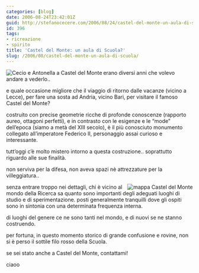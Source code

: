 ```yaml
---
categories: [blog]
date: 2006-08-24T23:42:01Z
guid: http://stefanocecere.com/2006/08/24/castel-del-monte-un-aula-di-scuola/
id: 396
tags:
- ricreazione
- spirito
title: 'Castel del Monte: un aula di Scuola?'
slug: /2006/08/castel-del-monte-un-aula-di-scuola/
---
```


<img align="left" alt="Cecio e Antonella a Castel del Monte" id="image394" title="Cecio e Antonella a Castel del Monte" src="http://stefanocecere.com/wp-content/uploads/sites/3/2006/08/cecio_a_castel_del_monte.jpg" />erano diversi anni che volevo andare a vederlo..
  
e quale occasione migliore che il viaggio di ritorno dalle vacanze (vicino a Lecce), per fare una sosta ad Andria, vicino Bari, per visitare il famoso Castel del Monte?

costruito con precise geometrie ricche di profonde conoscenze (rapporto aureo, ottagoni perfetti), e in contrasto con le esigenze e le “mode” dell’epoca (siamo a metà del XIII secolo), è il più conosciuto monumento collegato all’imperatore Federico II, personaggio assai curioso e interessante.

tutt’oggi c’è molto mistero intorno a questa costruzione.. soprattutto riguardo alle sue finalità.
  
non serviva per la difesa, non aveva spazi nè attrezzature per la villeggiatura..

<img align="right" alt="mappa Castel del Monte" id="image395" title="mappa Castel del Monte" src="http://stefanocecere.com/wp-content/uploads/sites/3/2006/08/mappa_castel_del_monte.jpg" />senza entrare troppo nei dettagli, chi è vicino al mondo della Ricerca sa quanto sono importanti degli adeguati luoghi di studio e di sperimentazione. posti generalmente tranquilli dove gli ospiti sono in sintonia con una determinata frequenza interna.

di luoghi del genere ce ne sono tanti nel mondo, e di nuovi se ne stanno costruendo.
  
per fortuna, in questo momento storico di grande confusione e rovine, non si è perso il sottile filo rosso della Scuola.

se sei stato anche a Castel del Monte, contattami!
  
ciaoo